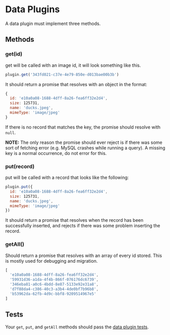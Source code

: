 # Data Plugins

A data plugin must implement three methods.

## Methods

### get(id)
get will be called with an image id, it will look something like this.

```js
plugin.get('343fd021-c37e-4e79-850e-d013bae00b3b')
```

It should return a promise that resolves with an object in the format:
```js
{
  id: 'e10a0a08-1688-4dff-8a26-fea6ff32e2d4',
  size: ​125731,
  name: 'ducks.jpeg',
  mimeType: 'image/jpeg'
}
```

If there is no record that matches the key, the promise should resolve with `null`.

**NOTE:** The only reason the promise should ever reject is if there was some sort of fetching error (e.g. MySQL crashes while running a query). A missing key is a normal occurrence, do not error for this.

### put(record)

put will be called with a record that looks like the following:
```js
plugin.put({
  id: 'e10a0a08-1688-4dff-8a26-fea6ff32e2d4',
  size: ​125731,
  name: 'ducks.jpeg',
  mimeType: 'image/jpeg'
})
```

It should return a promise that resolves when the record has been successfully inserted, and rejects if there was some problem inserting the record.

### getAll()

Should return a promise that resolves with an array of every id stored. This is mostly used for debugging and migration.

```js
[
  'e10a0a08-1688-4dff-8a26-fea6ff32e2d4',
  '59931d36-a1da-4f4b-866f-076176dc6739',
  '346eba81-a0c6-4bdd-8e87-5133e92e31a8',
  'd7f88da4-c386-40c3-a3b4-4de0bf7b96b8',
  'b53962da-62fb-4d9c-bbf8-9209514967e5'
]
```

## Tests

Your `get`, `put`, and `getAll` methods should pass the [data plugin tests](plugin-tests/data-plugin.js).
